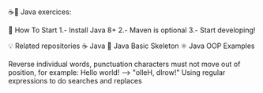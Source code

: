 ☕🚀 Java exercices:

🏁 How To Start
1.- Install Java 8+
2.- Maven is optional
3.- Start developing!

💡 Related repositories
☕ Java
📂 Java Basic Skeleton
⚛ Java OOP Examples

Reverse individual words, punctuation characters must not move out of position, for example:
Hello world! --> "olleH, dlrow!"
Using regular expressions to do searches and replaces

